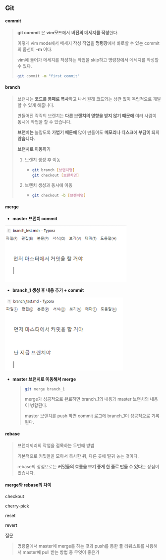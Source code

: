 ## Git

#### commit

> **git commit** 은 **vim모드**에서 **버전의 메세지를 작성**한다.
>
> 이렇게 vim mode에서 메세지 작성 작업을 **명령창**에서 바로할 수 있는 commit의 옵션이 **-m** 이다.
>
> vim에 들어가 메세지를 작성하는 작업을 skip하고 명령창에서 메세지를 작성할 수 있다.
>
> ```bash
> git commit -m "first commit"
> ```



#### branch

> 브랜치는 **코드를 통째로 복사**하고 나서 원래 코드와는 상관 없이 독립적으로 개발할 수 있게 해줍니다.
>
> 만들어진 각각의 브랜치는 **다른 브랜치의 영향을 받지 않기 때문에** 여러 사람이 동시에 작업을 할 수 있습니다. 
>
> **브랜치는** 놀랍도록 **가볍기 때문에** 많이 만들어도 **메모리나 디스크에 부담이 되지 않습니다.**
>
> **브랜치로 이동하기**
>
> 1. 브랜치 생성 후 이동
>
>    * ```bash
>      git branch [브랜치명]
>      git checkout [브랜치명]
>      ```
>
> 2. 브랜치 생성과 동시에 이동
>
>    * ```bash
>      git checkout -b [브랜치명]
>      ```



#### merge

* **master 브랜치 commit**

<img src="image/master_branch.png" >

* **branch_1 생성 후 내용 추가 + commit**  

<img src="image/branch_1.png" >

* **master 브랜치로 이동해서 merge**

  > ```bash
  > git merge branch_1
  > ```
  >
  > merge가 성공적으로 완료하면 branch_1의 내용과 master 브랜치의 내용이 병합된다.
  >
  > master 브랜치를 push 하면 commit 로그에 branch_1이 성공적으로 기록된다.



#### rebase

> 브랜치끼리의 작업을 접목하는 두번째 방법
>
> 기본적으로 커밋들을 모아서 복사한 뒤,  다른 곳에  떨궈 놓는 것이다.
>
> rebase의 장점으로는 **커밋들의 흐름을 보기 좋게 한 줄로 만들 수 있다**는 장점이 있습니다.



#### merge와 rebase의 차이

> 



checkout

cherry-pick

reset

revert

> 



질문

> 명령줄에서 master에 merge를 하는 것과 push를 통한 풀 리퀘스트를 사용해서 master에 pull 받는 방법 중 무엇이 좋은가